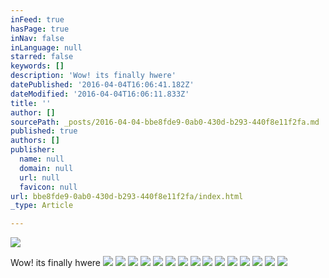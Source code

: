 ```yaml
---
inFeed: true
hasPage: true
inNav: false
inLanguage: null
starred: false
keywords: []
description: 'Wow! its finally hwere'
datePublished: '2016-04-04T16:06:41.182Z'
dateModified: '2016-04-04T16:06:11.833Z'
title: ''
author: []
sourcePath: _posts/2016-04-04-bbe8fde9-0ab0-430d-b293-440f8e11f2fa.md
published: true
authors: []
publisher:
  name: null
  domain: null
  url: null
  favicon: null
url: bbe8fde9-0ab0-430d-b293-440f8e11f2fa/index.html
_type: Article

---
```

![](https://the-grid-user-content.s3-us-west-2.amazonaws.com/f8b722ba-945c-46bc-b8a6-0137a20e39c5.tif)

Wow! its finally hwere
![](https://the-grid-user-content.s3-us-west-2.amazonaws.com/ffdf2906-eaef-4bc9-9c4a-a76f5f07bd64.jpg)
![](https://the-grid-user-content.s3-us-west-2.amazonaws.com/126f55de-3237-4225-97f7-f7e45858e8f2.jpg)
![](https://the-grid-user-content.s3-us-west-2.amazonaws.com/e268abaf-c939-417c-8508-670ea25f4331.jpg)
![](https://the-grid-user-content.s3-us-west-2.amazonaws.com/4b43b55b-3840-4c27-8882-e9be79b63505.jpg)
![](https://the-grid-user-content.s3-us-west-2.amazonaws.com/166a7762-af97-4f9e-9ed3-29a0945d22b0.jpg)
![](https://the-grid-user-content.s3-us-west-2.amazonaws.com/0919d878-23cd-46e6-a5ed-e035b63cd130.jpg)
![](https://the-grid-user-content.s3-us-west-2.amazonaws.com/331b8a1e-db7a-407c-abbc-7aee3b990140.jpg)
![](https://the-grid-user-content.s3-us-west-2.amazonaws.com/9bc817d5-2fd0-4f1b-a551-3d5d9ff904d7.jpg)
![](https://the-grid-user-content.s3-us-west-2.amazonaws.com/5153e21b-2a38-44b6-abb6-5c61db37052c.jpg)
![](https://the-grid-user-content.s3-us-west-2.amazonaws.com/72d54544-0483-4306-b36a-dc39dfde2342.jpg)
![](https://the-grid-user-content.s3-us-west-2.amazonaws.com/cf980b1a-8ed9-4b3d-8de1-3a2853721dd1.tif)
![](https://the-grid-user-content.s3-us-west-2.amazonaws.com/a22a867d-54ca-4734-8868-9fffbda73c0b.png)
![](https://the-grid-user-content.s3-us-west-2.amazonaws.com/29104e46-3534-482c-b794-d80c659c3906.png)
![](https://the-grid-user-content.s3-us-west-2.amazonaws.com/983e533e-c641-4c75-96d3-107243427074.jpg)
![](https://the-grid-user-content.s3-us-west-2.amazonaws.com/e57d8899-6180-4813-acf5-70541d1b15ab.jpg)